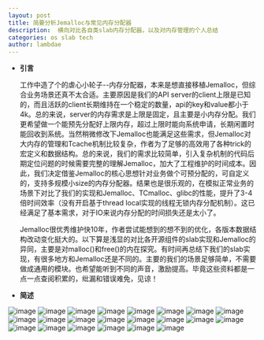 ```yaml
---
layout: post
title: 简要分析Jemalloc与常见内存分配器
description:  横向对比各自类slab内存分配器，以及对内存管理的个人总结
categories: os slab tech
author: lambdae
---
```


*  **引言**

    工作中造了个的虐心小轮子--内存分配器，本来是想直接移植Jemalloc，但综合业务场景还真不太合适。主要原因是我们的API server的client上限是已知的，而且活跃的client长期维持在一个稳定的数量，api的key和value都小于4k。总的来说，server的内存需求是上限是固定，且主要是小内存分配。我们更希望做一个能预先分配好上限内存，超过上限时能向系统申请，长期闲置时能回收到系统。当然稍微修改下Jemalloc也能满足这些需求，但Jemalloc对大内存的管理和Tcache机制比较复杂，作者为了足够的高效用了各种trick的宏定义和数据结构。总的来说，我们的需求比较简单，引入复杂机制的代码后期定位问题的时候需要完整的理解Jemalloc，加大了工程维护的时间成本。因此，我们决定借鉴Jemalloc的核心思想针对业务做个可预分配的，可自定义的，支持多规模小size的内存分配器。结果也是很乐观的，在模拟正常业务的场景下对比了我们的实现和Jemalloc、TCmalloc、glibc的性能，提升了3-4倍时间效率（没有开启基于thread local实现的线程无锁内存分配机制）。这已经满足了基本需求，对于IO来说内存分配的时间损失还是太小了。


    Jemalloc很优秀维护快10年，作者尝试能想到的想不到的优化，各版本数据结构改动变化挺大的。以下算是浅显的对比各开源组件的slab实现和Jemalloc的异同，主要是对malloc()和free()的内在探究。有时间再总结下我们的slab实现，有很多地方和Jemalloc还是不同的。主要的我们的场景足够简单，不需要做成通用的模块。也希望能听到不同的声音，激励提高。毕竟这些资料都是一点一点查阅积累的，纰漏和错误难免，见谅！


* **简述**


![image](https://raw.githubusercontent.com/iohub/iohub.github.io/master/res/InsideJemalloc/幻灯片1.PNG)
![image](https://raw.githubusercontent.com/iohub/iohub.github.io/master/res/InsideJemalloc/幻灯片2.PNG)
![image](https://raw.githubusercontent.com/iohub/iohub.github.io/master/res/InsideJemalloc/幻灯片3.PNG)
![image](https://raw.githubusercontent.com/iohub/iohub.github.io/master/res/InsideJemalloc/幻灯片4.PNG)
![image](https://raw.githubusercontent.com/iohub/iohub.github.io/master/res/InsideJemalloc/幻灯片5.PNG)
![image](https://raw.githubusercontent.com/iohub/iohub.github.io/master/res/InsideJemalloc/幻灯片6.PNG)
![image](https://raw.githubusercontent.com/iohub/iohub.github.io/master/res/InsideJemalloc/幻灯片7.PNG)
![image](https://raw.githubusercontent.com/iohub/iohub.github.io/master/res/InsideJemalloc/幻灯片8.PNG)
![image](https://raw.githubusercontent.com/iohub/iohub.github.io/master/res/InsideJemalloc/幻灯片9.PNG)
![image](https://raw.githubusercontent.com/iohub/iohub.github.io/master/res/InsideJemalloc/幻灯片10.PNG)
![image](https://raw.githubusercontent.com/iohub/iohub.github.io/master/res/InsideJemalloc/幻灯片11.PNG)
![image](https://raw.githubusercontent.com/iohub/iohub.github.io/master/res/InsideJemalloc/幻灯片12.PNG)
![image](https://raw.githubusercontent.com/iohub/iohub.github.io/master/res/InsideJemalloc/幻灯片13.PNG)
![image](https://raw.githubusercontent.com/iohub/iohub.github.io/master/res/InsideJemalloc/幻灯片14.PNG)
![image](https://raw.githubusercontent.com/iohub/iohub.github.io/master/res/InsideJemalloc/幻灯片15.PNG)
![image](https://raw.githubusercontent.com/iohub/iohub.github.io/master/res/InsideJemalloc/幻灯片16.PNG)
![image](https://raw.githubusercontent.com/iohub/iohub.github.io/master/res/InsideJemalloc/幻灯片17.PNG)
![image](https://raw.githubusercontent.com/iohub/iohub.github.io/master/res/InsideJemalloc/幻灯片18.PNG)
![image](https://raw.githubusercontent.com/iohub/iohub.github.io/master/res/InsideJemalloc/幻灯片19.PNG)
![image](https://raw.githubusercontent.com/iohub/iohub.github.io/master/res/InsideJemalloc/幻灯片20.PNG)
![image](https://raw.githubusercontent.com/iohub/iohub.github.io/master/res/InsideJemalloc/幻灯片21.PNG)
![image](https://raw.githubusercontent.com/iohub/iohub.github.io/master/res/InsideJemalloc/幻灯片22.PNG)

